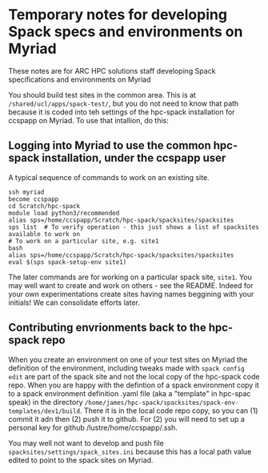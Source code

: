 # Temporary notes for developing Spack specs and environments on Myriad

These notes are for ARC HPC solutions staff developing Spack specifications and environments on Myriad

You should build test sites in the common area. This is at `/shared/ucl/apps/spack-test/`, but you do not need to know that path because it is coded into teh settings of the hpc-spack installation for ccspapp on Myriad. To use that intallion, do this:

## Logging into Myriad to use the common hpc-spack installation, under the ccspapp user
A typical sequence of commands to work on an existing site.
```
ssh myriad
become ccspapp
cd Scratch/hpc-spack
module load python3/recommended
alias sps=/home/ccspapp/Scratch/hpc-spack/spacksites/spacksites
sps list  # To verify operation - this just shows a list of spacksites available to work on
# To work on a particular site, e.g. site1
bash
alias sps=/home/ccspapp/Scratch/hpc-spack/spacksites/spacksites
eval $(sps spack-setup-env site1)
```
The later commands are for working on a particular spack site, `site1`. You may well want to create and work on others - see the README. Indeed for your own experimentations create sites having names beggining with your initials! We can consolidate efforts later.

## Contributing envrionments back to the hpc-spack repo
When you create an environment on one of your test sites on Myriad the definition of the environment, including tweaks made with `spack config edit` are part of the spack site and not the local copy of the hpc-spack code repo. When you are happy with the defintion of a spack environment copy it to a spack environment definition .yaml file (aka a "template" in hpc-spac speak) in the directory `/home/james/hpc-spack/spacksites/spack-env-templates/dev1/build`. There it is in the local code repo copy, so you can (1) commit it adn then (2) push it to github. For (2) you will need to set up a personal key for github /lustre/home/ccspapp/.ssh.

You may well not want to develop and push file `spacksites/settings/spack_sites.ini` because this has a local path value edited to point to the spack sites on Myriad. 